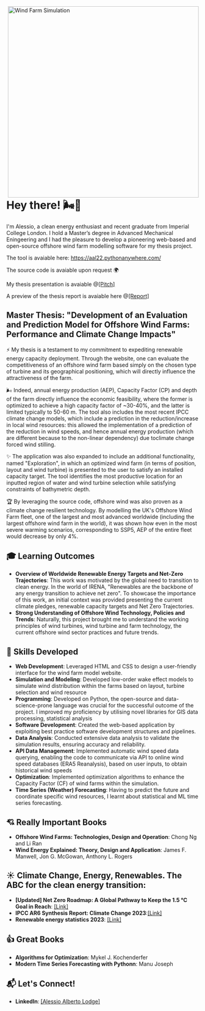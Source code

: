 <img align="right" width="500" src="https://londonarray.com/wp-content/uploads/2020/06/operational-11-scaled.jpg" alt="Wind Farm Simulation">

# Hey there! 🌬️👋

I'm Alessio, a clean energy enthusiast and recent graduate from Imperial College London. I hold a Master’s degree in Advanced Mechanical Eningeering and I had the pleasure to develop a pioneering web-based and open-source offshore wind farm modelling software for my thesis project.

The tool is avaiable here: https://aal22.pythonanywhere.com/

The source code is avaiable upon request :earth_africa:

My thesis presentation is avaiable @[[Pitch]](https://pitch.com/public/f61e33d8-1976-467c-8535-2ff273842ac0)

A preview of the thesis report is avaiable here @[[Report]](https://drive.google.com/file/d/1Ujdg6isePu68VRCh76Z06_-Kyk9FjrdY/view?usp=sharing)

## Master Thesis: "Development of an Evaluation and Prediction Model for Offshore Wind Farms: Performance and Climate Change Impacts"
:zap: My thesis is a testament to my commitment to expediting renewable energy capacity deployment. Through the website, one can evaluate the competitiveness of an offshore wind farm based simply on the chosen type of turbine and its geographical positioning, which will directly influence the attractiveness of the farm. 

🌬️ Indeed, annual energy production (AEP), Capacity Factor (CP) and depth of the farm directly influence the economic feasibility, where the former is optimized to achieve a high capacity factor of ~30-40%, and the latter is limited typically to 50-60 m. The tool also includes the most recent IPCC climate change models, which include a prediction in the reduction/increase in local wind resources: this allowed the implementation of a prediction of the reduction in wind speeds, and hence annual energy production (which are different because to the non-linear dependency) due toclimate change forced wind stilling.

:sparkles: The application was also expanded to include an additional functionality, named "Exploration", in which an optimized wind farm (in terms of position, layout and wind turbine) is presented to the user to satisfy an installed capacity target. The tool identifies the most productive location for an inputted region of water and wind turbine selection while satisfying constraints of bathymetric depth.

:trophy: By leveraging the source code, offshore wind was also proven as a climate change resilient technology. By modelling the UK's Offshore Wind Farm fleet, one of the largest and most advanced worldwide (including the largest offshore wind farm in the world), it was shown how even in the most severe warming scenarios, corresponding to SSP5, AEP of the entire fleet would decrease by only 4%.


## 🎓 Learning Outcomes
- **Overview of Worldwide Renewable Energy Targets and Net-Zero Trajectories**: This work was motivated by the global need to transition to clean energy. In the world of IRENA, "Renewables are the backbone of any energy transition to achieve net zero". To showcase the importance of this work, an initial context was provided presenting the current climate pledges, renewable capacity targets and Net Zero Trajectories.
- **Strong Understanding of Offshore Wind Technology, Policies and Trends**: Naturally, this project brought me to understand the working principles of wind turbines, wind turbine and farm technology, the current offshore wind sector practices and future trends.

## :seedling: Skills Developed
- **Web Development**: Leveraged HTML and CSS to design a user-friendly interface for the wind farm model website.
- **Simulation and Modeling**: Developed low-order wake effect models to simulate wind distribution within the farms based on layout, turbine selection and wind resource  
- **Programming**: Developed on Python, the open-source and data-science-prone language was crucial for the successful outcome of the project. I improved my proficiency by utilising novel libraries for GIS data processing, statistical analysis
-  **Software Development**: Created the web-based application by exploiting best practice software development structures and pipelines.
- **Data Analysis**: Conducted extensive data analysis to validate the simulation results, ensuring accuracy and reliability.
- **API Data Management**: Implemented automatic wind speed data querying, enabling the code to communicate via API to online wind speed databases (ERA5 Reanalysis), based on user inputs, to obtain historical wind speeds
- **Optimization**: Implemented optimization algorithms to enhance the Capacity Factor (CF) of wind farms within the simulation.
- **Time Series (Weather) Forecasting**: Having to predict the future and coordinate specific wind resources, I learnt about statistical and ML time series forecasting.

## :cupid: Really Important Books
- **Offshore Wind Farms: Technologies, Design and Operation**: Chong Ng and Li Ran
- **Wind Energy Explained: Theory, Design and Application**: James F. Manwell, Jon G. McGowan, Anthony L. Rogers

## :sunny: Climate Change, Energy, Renewables. The ABC for the clean energy transition:
- **[Updated] Net Zero Roadmap: A Global Pathway to Keep the 1.5 °C Goal in Reach**: [[Link]](https://www.iea.org/reports/net-zero-roadmap-a-global-pathway-to-keep-the-15-0c-goal-in-reach)
- **IPCC AR6 Synthesis Report: Climate Change 2023**:[[Link]](https://www.ipcc.ch/report/sixth-assessment-report-cycle/)
- **Renewable energy statistics 2023**: [[Link]](https://www.irena.org/Publications/2023/Jul/Renewable-energy-statistics-2023)


## :thumbsup: Great Books
- **Algorithms for Optimization**: Mykel J. Kochenderfer
- **Modern Time Series Forecasting with Pythonn**: Manu Joseph 



## 📬 Let's Connect!

- **LinkedIn**: [[Alessio Alberto Lodge]](https://www.linkedin.com/in/alessioalbertolodge/)

